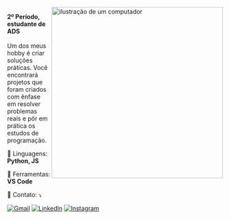 <img src="https://raw.githubusercontent.com/MicaelliMedeiros/micaellimedeiros/master/image/computer-illustration.png" alt="ilustração de um computador" min-width="400px" max-width="400px" width="400px" align="right">

<p align="left"> 
  <strong>2º Período, estudante de ADS</strong><br></br>
  Um dos meus hobby é criar soluções práticas. Você encontrará projetos que foram criados com ênfase em resolver problemas reais e pôr em prática os estudos de programação.<br>

</p>

<p align="left">
  🦄 Linguagens: <strong>Python, JS</strong>
</p>

<p align="left">
  💼 Ferramentas: <strong>VS Code</strong>
</p>

<p align="left">
  💌 Contato: ⤵️
</p>

<p align="left">
  <a href="https://mail.google.com/mail/?view=cm&to=brunoantunesrj@gmail.com" target="_blank" title="Gmail">
  <img src="https://img.shields.io/badge/-Gmail-FF0000?style=flat-square&labelColor=FF0000&logo=gmail&logoColor=white&link=https://mail.google.com/mail/?view=cm&to=brunoantunesrj@gmail.com" alt="Gmail"/></a>
  <a href="https://www.linkedin.com/in/brunofernandes04/" target="_blank" title="LinkedIn">
  <img src="https://img.shields.io/badge/-Linkedin-0e76a8?style=flat-square&logo=Linkedin&logoColor=white&link=https://www.linkedin.com/in/brunofernandes04/" alt="LinkedIn"/></a>
  <a href="https://www.instagram.com/bruno.af07/" target="_blank"title="Instagram">
  <img src="https://img.shields.io/badge/-Instagram-DF0174?style=flat-square&labelColor=DF0174&logo=instagram&logoColor=white&link=https://www.instagram.com/bruno.af07/" alt="Instagram"/></a>
</p>
